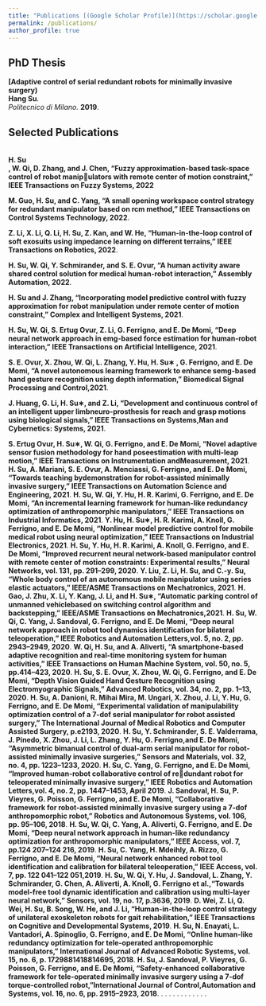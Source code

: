 ```yaml
---
title: "Publications [(Google Scholar Profile)](https://scholar.google.com/citations?user=GqryWPsAAAAJ&hl=en)"
permalink: /publications/
author_profile: true
---
```


## PhD Thesis
<b>[Adaptive control of serial redundant robots for minimally invasive surgery)</b><br>
<b>Hang Su</b>.<br>
<i>Politecnico di Milano.</i> <b>2019</b>.

## Selected Publications

<b><br>H. Su</br>, W. Qi, D. Zhang, and J. Chen, “Fuzzy approximation-based task-space control of robot manipulators with remote center of motion constraint,” IEEE Transactions on Fuzzy Systems, 2022</b>


<b>M. Guo, H. Su, and C. Yang, “A small opening workspace control strategy for redundant manipulator
based on rcm method,” IEEE Transactions on Control Systems Technology, 2022</b>.

<b> Z. Li, X. Li, Q. Li, H. Su, Z. Kan, and W. He, “Human-in-the-loop control of soft exosuits using
impedance learning on different terrains,” IEEE Transactions on Robotics, 2022</b>.

<b>H. Su, W. Qi, Y. Schmirander, and S. E. Ovur, “A human activity aware shared control solution for
medical human-robot interaction,” Assembly Automation, 2022</b>.

<b>H. Su and J. Zhang, “Incorporating model predictive control with fuzzy approximation for robot manipulation under remote center of motion constraint,” Complex and Intelligent Systems, 2021</b>.


<b>H. Su, W. Qi, S. Ertug Ovur, Z. Li, G. Ferrigno, and E. De Momi, “Deep neural network approach
in emg-based force estimation for human-robot interaction,” IEEE Transactions on Artificial Intelligence, 2021</b>.

<b>S. E. Ovur, X. Zhou, W. Qi, L. Zhang, Y. Hu, H. Su∗ , G. Ferrigno, and E. De Momi, “A novel autonomous learning framework to enhance semg-based hand gesture recognition using depth information,” Biomedical Signal Processing and Control,2021</b>.

<b>J. Huang, G. Li, H. Su∗, and Z. Li, “Development and continuous control of an intelligent upper limbneuro-prosthesis for reach and grasp motions using biological signals,” IEEE Transactions on Systems,Man and Cybernetics: Systems, 2021</b>.

<b>S. Ertug Ovur, H. Su∗, W. Qi, G. Ferrigno, and E. De Momi, “Novel adaptive sensor fusion methodology for hand poseestimation with multi-leap motion,” IEEE Transactions on Instrumentation andMeasurement, 2021</b>.
<b>H. Su, A. Mariani, S. E. Ovur, A. Menciassi, G. Ferrigno, and E. De Momi, “Towards teaching bydemonstration for robot-assisted minimally invasive surgery,” IEEE Transactions on Automation Science and Engineering, 2021</b>.
<b>H. Su, W. Qi, Y. Hu, H. R. Karimi, G. Ferrigno, and E. De Momi, “An incremental learning framework for human-like redundancy optimization of anthropomorphic manipulators,” IEEE Transactions on Industrial Informatics, 2021</b>.
<b>Y. Hu, H. Su∗, H. R. Karimi, A. Knoll, G. Ferrigno, and E. De Momi, “Nonlinear model predictive control for mobile medical robot using neural optimization,” IEEE Transactions on Industrial Electronics, 2021</b>.
<b>H. Su, Y. Hu, H. R. Karimi, A. Knoll, G. Ferrigno, and E. De Momi, “Improved recurrent neural network-based manipulator control with remote center of motion constraints: Experimental results,” Neural Networks, vol. 131, pp. 291–299, 2020</b>.
<b>Y. Liu, Z. Li, H. Su, and C.-y. Su, “Whole body control of an autonomous mobile manipulator using series elastic actuators,” IEEE/ASME Transactions on Mechatronics, 2021</b>.
<b> H. Gao, J. Zhu, X. Li, Y. Kang, J. Li, and H. Su∗, “Automatic parking control of unmanned vehiclebased on switching control algorithm and backstepping,” IEEE/ASME Transactions on Mechatronics,2021</b>.
<b>H. Su, W. Qi, C. Yang, J. Sandoval, G. Ferrigno, and E. De Momi, “Deep neural network approach in robot tool dynamics identification for bilateral teleoperation,” IEEE Robotics and Automation Letters,vol. 5, no. 2, pp. 2943–2949, 2020</b>.
<b> W. Qi, H. Su, and A. Aliverti, “A smartphone-based adaptive recognition and real-time monitoring system for human activities,” IEEE Transactions on Human Machine System, vol. 50, no. 5, pp.414–423, 2020</b>.
<b>H. Su, S. E. Ovur, X. Zhou, W. Qi, G. Ferrigno, and E. De Momi, “Depth Vision Guided Hand Gesture Recognition using Electromyographic Signals,” Advanced Robotics, vol. 34, no. 2, pp. 1–13, 2020</b>.
<b>H. Su, A. Danioni, R. Mihai Mira, M. Ungari, X. Zhou, J. Li, Y. Hu, G. Ferrigno, and E. De Momi, “Experimental validation of manipulability optimization control of a 7-dof serial manipulator for robot assisted surgery,” The International Journal of Medical Robotics and Computer Assisted Surgery, p.e2193, 2020</b>.
<b>H. Su, Y. Schmirander, S. E. Valderrama, J. Pinedo, X. Zhou, J. Li, L. Zhang, Y. Hu, G. Ferrigno,and E. De Momi, “Asymmetric bimanual control of dual-arm serial manipulator for robot-assisted minimally invasive surgeries,” Sensors and Materials, vol. 32, no. 4, pp. 1223–1233, 2020</b>.
<b>H. Su, C. Yang, G. Ferrigno, and E. De Momi, “Improved human-robot collaborative control of redundant robot for teleoperated minimally invasive surgery,” IEEE Robotics and Automation Letters,vol. 4, no. 2, pp. 1447–1453, April 2019</b>.
<b> J. Sandoval, H. Su, P. Vieyres, G. Poisson, G. Ferrigno, and E. De Momi, “Collaborative framework for robot-assisted minimally invasive surgery using a 7-dof anthropomorphic robot,” Robotics and Autonomous Systems, vol. 106, pp. 95–106, 2018</b>.
<b>H. Su, W. Qi, C. Yang, A. Aliverti, G. Ferrigno, and E. De Momi, “Deep neural network approach in human-like redundancy optimization for anthropomorphic manipulators,” IEEE Access, vol. 7, pp.124 207–124 216, 2019</b>.
<b>H. Su, C. Yang, H. Mdeihly, A. Rizzo, G. Ferrigno, and E. De Momi, “Neural network enhanced robot tool identification and calibration for bilateral teleoperation,” IEEE Access, vol. 7, pp. 122 041–122 051,2019</b>.
<b>H. Su, W. Qi, Y. Hu, J. Sandoval, L. Zhang, Y. Schmirander, G. Chen, A. Aliverti, A. Knoll, G. Ferrigno et al.,“Towards model-free tool dynamic identification and calibration using multi-layer neural network,” Sensors, vol. 19, no. 17, p.3636, 2019</b>.
<b>D. Wei, Z. Li, Q. Wei, H. Su, B. Song, W. He, and J. Li, “Human-in-the-loop control strategy of unilateral exoskeleton robots for gait rehabilitation,” IEEE Transactions on Cognitive and Developmental Systems, 2019</b>.
<b>H. Su, N. Enayati, L. Vantadori, A. Spinoglio, G. Ferrigno, and E. De Momi, “Online human-like redundancy optimization for tele-operated anthropomorphic manipulators,” International Journal of Advanced Robotic Systems, vol. 15, no. 6, p. 1729881418814695, 2018</b>.
<b>H. Su, J. Sandoval, P. Vieyres, G. Poisson, G. Ferrigno, and E. De Momi, “Safety-enhanced collaborative framework for tele-operated minimally invasive surgery using a 7-dof torque-controlled robot,”International Journal of Control,Automation and Systems, vol. 16, no. 6, pp. 2915–2923, 2018</b>.
<b></b>.
<b></b>.
<b></b>.
<b></b>.
<b></b>.
<b></b>.
<b></b>.
<b></b>.
<b></b>.
<b></b>.
<b></b>.
<b></b>.
